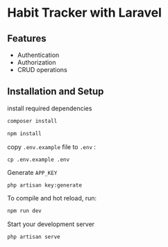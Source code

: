 # Habit Tracker with Laravel

## Features
- Authentication 
- Authorization 
- CRUD operations

## Installation and Setup

install required dependencies
```bash
composer install
```
```bash
npm install
```
copy `.env.example` file to `.env` :
```
cp .env.example .env
```
Generate `APP_KEY`
```bash
php artisan key:generate
```
To compile and hot reload, run:
```bash
npm run dev
```
Start your development server
```
php artisan serve
```


